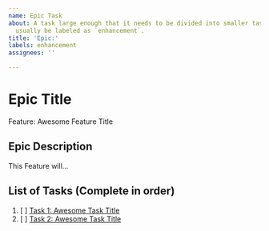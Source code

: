 ```yaml
---
name: Epic Task
about: A task large enough that it needs to be divided into smaller tasks. It will
  usually be labeled as `enhancement`.
title: 'Epic:'
labels: enhancement
assignees: ''

---
```


<!-- Issue title should mirror the Epic Title. -->

# Epic Title

Feature: Awesome Feature Title

## Epic Description

This Feature will...

## List of Tasks (Complete in order)

1. [ ] [Task 1: Awesome Task Title](https://github.com/username/repository-name/issues/1)
2. [ ] [Task 2: Awesome Task Title](https://github.com/username/repository-name/issues/2)
